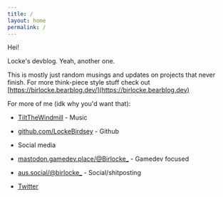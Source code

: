 ```yaml
---
title: /
layout: home
permalink: /
---
```


Hei!

Locke's devblog. Yeah, another one.

This is mostly just random musings and updates on projects that never finish. For more think-piece style stuff check out [https://birlocke.bearblog.dev/](https://birlocke.bearblog.dev)


For more of me (idk why you'd want that):
* [TiltTheWindmill](https://tiltthewindmill.bandcamp.com) - Music
* [github.com/LockeBirdsey](https://github.com/LockeBirdsey) - Github

* Social media
* [mastodon.gamedev.place/@Birlocke_](https://mastodon.gamedev.place/@Birlocke_) - Gamedev focused 
* <a rel="me" href="https://aus.social/@birlocke_">aus.social/@birlocke_</a> - Social/shitposting
* [Twitter](https://twitter.com/birlocke_)

